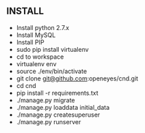 INSTALL
-------
- Install python 2.7.x
- Install MySQL
- Install PIP
- sudo pip install virtualenv
- cd to workspace
- virtualenv env
- source ./env/bin/activate
- git clone git@github.com:openeyes/cnd.git
- cd cnd
- pip install -r requirements.txt
- ./manage.py migrate
- ./manage.py loaddata initial_data
- ./manage.py createsuperuser
- ./manage.py runserver
